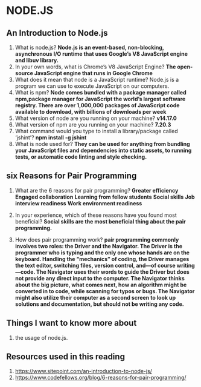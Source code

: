 # NODE.JS

## An Introduction to Node.js

1. What is node.js?
**Node.js is an event-based, non-blocking, asynchronous I/O runtime that uses Google’s V8 JavaScript engine and libuv library.**
2. In your own words, what is Chrome’s V8 JavaScript Engine?
 **The open-source JavaScript engine that runs in Google Chrome**
3. What does it mean that node is a JavaScript runtime?
 Node.js is a program we can use to execute JavaScript on our computers.
4. What is npm?
**Node comes bundled with a package manager called npm,package manager for JavaScript the world’s largest software registry. There are over 1,000,000 packages of JavaScript code available to download, with billions of downloads per week**
5. What version of node are you running on your machine?
**v14.17.0**
6. What version of npm are you running on your machine?
**7.20.3**
7. What command would you type to install a library/package called ‘jshint’?
**npm install -g jshint**
8. What is node used for?
**They can be used for anything from bundling your JavaScript files and dependencies into static assets, to running tests, or automatic code linting and style checking.**

## six Reasons for Pair Programming

1. What are the 6 reasons for pair programming?
**Greater efficiency**
**Engaged collaboration**
**Learning from fellow students**
**Social skills**
**Job interview readiness**
**Work environment readiness**

2. In your experience, which of these reasons have you found most beneficial?
**Social skills are the most beneficial thing about the pair programming.**
3. How does pair programming work?
**pair programming commonly involves two roles: the Driver and the Navigator. The Driver is the programmer who is typing and the only one whose hands are on the keyboard. Handling the “mechanics” of coding, the Driver manages the text editor, switching files, version control, and—of course writing—code. The Navigator uses their words to guide the Driver but does not provide any direct input to the computer. The Navigator thinks about the big picture, what comes next, how an algorithm might be converted in to code, while scanning for typos or bugs. The Navigator might also utilize their computer as a second screen to look up solutions and documentation, but should not be writing any code.**

## Things I want to know more about

1. the usage of node.js.

## Resources used in this reading

1. <https://www.sitepoint.com/an-introduction-to-node-js/>
2. <https://www.codefellows.org/blog/6-reasons-for-pair-programming/>
